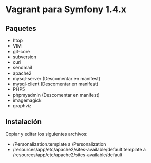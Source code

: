# Vagrant para Symfony 1.4.x

## Paquetes

* htop
* VIM
* git-core
* subversion
* curl
* sendmail
* apache2
* mysql-server (Descomentar en manifest)
* mysql-client (Descomentar en manifest)
* PHP5
* phpmyadmin (Descomentar en manifest)
* imagemagick
* graphviz

## Instalación

Copiar y editar los siguientes archivos:

* /Personalization.template a /Personalization
* /resources/app/etc/apache2/sites-available/default.template a /resources/app/etc/apache2/sites-available/default
